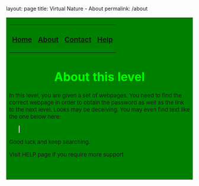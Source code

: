 layout: page
title: Virtual Nature - About
permalink: /about

<!DOCTYPE html>
<html>
  <head>
    <title>Virtual Nature - About</title>
    <style>
      .Main{
	text-align: center;
        color: #00ff00;
      }
      .Menu{
	text-align: center;
      }
      .content{
	font-size: 15;
      }
      .Note{
	font-size: 9;
	color: black;
      }
      body {
	background-image: url('fst-bg.jpg');
	background-repeat: no-repeat;
	background-attachment: fixed;
	background-size: cover;
      }
    </style>
  </head>
  <body>
  <table align="center" border="0px" width="60%" bgcolor="green">
    <tr><td>
    <div class="Menu">
      <table border="0px" width="100%">
	<tr align="center">
	  <td><h3><a href="index.html">Home</a></h3></td>
	  <td><h3><a href="about.html">About</a></h3></td>
	  <td><h3><a href="contact.html">Contact</a></h3></td>
	  <td><h3><a href="help.html">Help</a></h3></td>
	</tr>
      </table>
    </div>
    <div class="Main">
      <h1>About this level</h1>
      <!--YOU HAVE FOUND A HIDDEN FOOTPRINT-->
      <!--IF YOU HAVE FOUND THIS COMMENT, YOU HAVE TAKEN ONE STEP IN SOLVING THIS LEVEL-->
      <!--PROCEED TO FIND PANDAS IN THIS VIRTUAL JUNGLE-->
      <!--YOUR BROWSER TRAPPED PANDAS IN ITS HABITAT-->
    </div>
    <div class="content">
      <p>In this level, you are given a set of webpages. You need to find the correct webpage in order to obtain the password as well as the link to the next level. Looks may be deceiving. You may even find text like the one below here:</p>
      <blockquote><font color="green">Yes, hidden just like this... But completely useless (T-T)</font></blockquote>
      <p>Good luck and keep searching.<font color="green">.. and INSPECTing, oops XD</font></p>
      <p>Visit HELP page if you require more support</p>
      <br><br>
    </div>
    </td></tr>
  </table>
  </body>
</html>